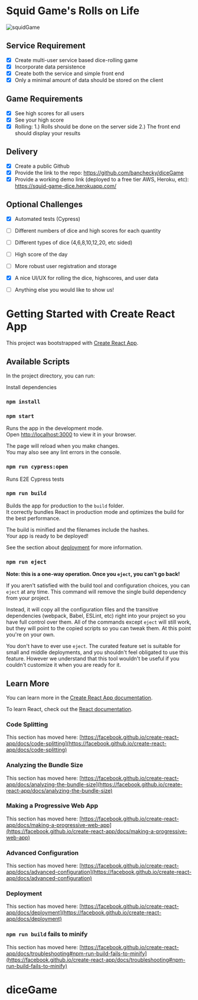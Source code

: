 # Squid Game's Rolls on Life

![squidGame](https://user-images.githubusercontent.com/13818954/185323274-4b1a1f71-870d-4e3f-919d-98b30d4080a3.png)

## Service Requirement
- [x] Create multi-user service based dice-rolling game
- [x] Incorporate data persistence
- [x] Create both the service and simple front end
- [x] Only a minimal amount of data should be stored on the client

## Game Requirements
- [x] See high scores for all users 
- [x] See your high score
- [x] Rolling: 1.) Rolls should be done on the server side 2.) The front end should display your results

## Delivery
- [x] Create a public Github
- [x] Provide the link to the repo: https://github.com/banchecky/diceGame
- [x] Provide a working demo link (deployed to a free tier AWS, Heroku, etc): https://squid-game-dice.herokuapp.com/

## Optional Challenges
- [x] Automated tests (Cypress)
- [ ] Different numbers of dice and high scores for each quantity
- [ ] Different types of dice (4,6,8,10,12,20, etc sided)
- [ ] High score of the day
- [ ] More robust user registration and storage
- [x] A nice UI/UX for rolling the dice, highscores, and user data
- [ ] Anything else you would like to show us!




# Getting Started with Create React App

This project was bootstrapped with [Create React App](https://github.com/facebook/create-react-app).

## Available Scripts

In the project directory, you can run:

Install dependencies 
### `npm install`
### `npm start`

Runs the app in the development mode.\
Open [http://localhost:3000](http://localhost:3000) to view it in your browser.

The page will reload when you make changes.\
You may also see any lint errors in the console.

### `npm run cypress:open`

Runs E2E Cypress tests

### `npm run build`

Builds the app for production to the `build` folder.\
It correctly bundles React in production mode and optimizes the build for the best performance.

The build is minified and the filenames include the hashes.\
Your app is ready to be deployed!

See the section about [deployment](https://facebook.github.io/create-react-app/docs/deployment) for more information.

### `npm run eject`

**Note: this is a one-way operation. Once you `eject`, you can't go back!**

If you aren't satisfied with the build tool and configuration choices, you can `eject` at any time. This command will remove the single build dependency from your project.

Instead, it will copy all the configuration files and the transitive dependencies (webpack, Babel, ESLint, etc) right into your project so you have full control over them. All of the commands except `eject` will still work, but they will point to the copied scripts so you can tweak them. At this point you're on your own.

You don't have to ever use `eject`. The curated feature set is suitable for small and middle deployments, and you shouldn't feel obligated to use this feature. However we understand that this tool wouldn't be useful if you couldn't customize it when you are ready for it.

## Learn More

You can learn more in the [Create React App documentation](https://facebook.github.io/create-react-app/docs/getting-started).

To learn React, check out the [React documentation](https://reactjs.org/).

### Code Splitting

This section has moved here: [https://facebook.github.io/create-react-app/docs/code-splitting](https://facebook.github.io/create-react-app/docs/code-splitting)

### Analyzing the Bundle Size

This section has moved here: [https://facebook.github.io/create-react-app/docs/analyzing-the-bundle-size](https://facebook.github.io/create-react-app/docs/analyzing-the-bundle-size)

### Making a Progressive Web App

This section has moved here: [https://facebook.github.io/create-react-app/docs/making-a-progressive-web-app](https://facebook.github.io/create-react-app/docs/making-a-progressive-web-app)

### Advanced Configuration

This section has moved here: [https://facebook.github.io/create-react-app/docs/advanced-configuration](https://facebook.github.io/create-react-app/docs/advanced-configuration)

### Deployment

This section has moved here: [https://facebook.github.io/create-react-app/docs/deployment](https://facebook.github.io/create-react-app/docs/deployment)

### `npm run build` fails to minify

This section has moved here: [https://facebook.github.io/create-react-app/docs/troubleshooting#npm-run-build-fails-to-minify](https://facebook.github.io/create-react-app/docs/troubleshooting#npm-run-build-fails-to-minify)
# diceGame
